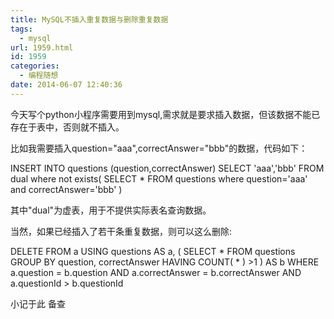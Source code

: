 ```yaml
---
title: MySQL不插入重复数据与删除重复数据
tags:
  - mysql
url: 1959.html
id: 1959
categories:
  - 编程随想
date: 2014-06-07 12:40:36
---
```


今天写个python小程序需要用到mysql,需求就是要求插入数据，但该数据不能已存在于表中，否则就不插入。

比如我需要插入question="aaa",correctAnswer="bbb"的数据，代码如下：

INSERT INTO questions
(question,correctAnswer) 
SELECT 'aaa','bbb' FROM dual 
where not exists(
SELECT * FROM questions 
where question='aaa'
and correctAnswer='bbb'
)

其中"dual"为虚表，用于不提供实际表名查询数据。

当然，如果已经插入了若干条重复数据，则可以这么删除:

DELETE FROM a USING questions AS a,
(
SELECT * 
FROM questions
GROUP BY question, correctAnswer
HAVING COUNT( * ) >1
) AS b
WHERE a.question = b.question
AND a.correctAnswer = b.correctAnswer
AND a.questionId > b.questionId

小记于此 备查
